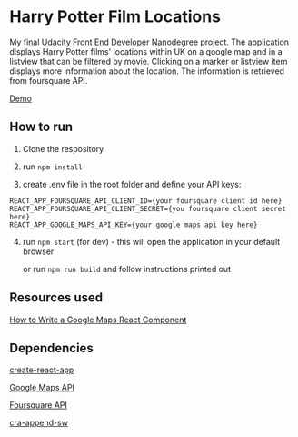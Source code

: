 # Harry Potter Film Locations

My final Udacity Front End Developer Nanodegree project. The application displays Harry Potter films' locations within UK on a google map and in a listview that can be filtered by movie. Clicking on a marker or listview item displays more information about the location. The information is retrieved from foursquare API.

[Demo](https://mmasanova.github.io/harry-potter-film-locations/)

## How to run

  1. Clone the respository
  
  2. run `npm install`
  
  3. create .env file in the root folder and define your API keys:

    REACT_APP_FOURSQUARE_API_CLIENT_ID={your foursquare client id here}
    REACT_APP_FOURSQUARE_API_CLIENT_SECRET={you foursquare client secret here}
    REACT_APP_GOOGLE_MAPS_API_KEY={your google maps api key here}
  
  4. run `npm start` (for dev) - this will open the application in your default browser
  
     or run `npm run build` and follow instructions printed out
  

## Resources used

[How to Write a Google Maps React Component](https://www.fullstackreact.com/articles/how-to-write-a-google-maps-react-component/)

## Dependencies

[create-react-app](https://www.npmjs.com/package/create-react-app)

[Google Maps API](https://developers.google.com/maps/documentation/)

[Foursquare API](https://developer.foursquare.com/)

[cra-append-sw](https://www.npmjs.com/package/cra-append-sw)
